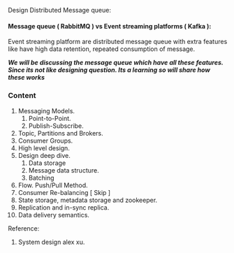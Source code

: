 Design Distributed Message queue:

#### Message queue ( RabbitMQ ) vs Event streaming platforms ( Kafka ):

Event streaming platform are distributed message queue with extra features like have high data retention, repeated consumption of message.

***We will be discussing the message queue which have all these features. Since its not like designing question. Its a learning so will share how these works***


### Content

1. Messaging Models.
   1. Point-to-Point.
   2. Publish-Subscribe.
2. Topic, Partitions and Brokers.
3. Consumer Groups.
4. High level design.
5. Design deep dive.
   1. Data storage
   2. Message data structure.
   3. Batching
6. Flow. Push/Pull Method.
7. Consumer Re-balancing [ Skip ]
8. State storage, metadata storage and zookeeper.
9. Replication and in-sync replica.
10. Data delivery semantics.










Reference:
1. System design alex xu.
